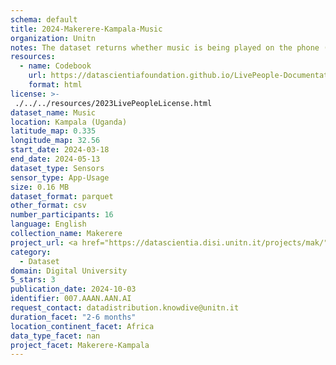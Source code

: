 ```yaml
---
schema: default
title: 2024-Makerere-Kampala-Music
organization: Unitn
notes: The dataset returns whether music is being played on the phone (yes or no) using the default music player from the operating system.  It is part of the Makerere data collection, which contains data about the everyday life activities of students coming from Makerere University located in Uganda. The data were collected via questionnaires, data coming from 30 smartphone sensors associated to thousand self-reported annotations over a period of 8 weeks.
resources:
  - name: Codebook
    url: https://datascientiafoundation.github.io/LivePeople-Documentation/codebooks/2024-MAK-Kampala-music.html
    format: html
license: >-
 ./../../resources/2023LivePeopleLicense.html
dataset_name: Music
location: Kampala (Uganda)
latitude_map: 0.335
longitude_map: 32.56
start_date: 2024-03-18
end_date: 2024-05-13
dataset_type: Sensors
sensor_type: App-Usage
size: 0.16 MB
dataset_format: parquet
other_format: csv
number_participants: 16
language: English
collection_name: Makerere
project_url: <a href="https://datascientia.disi.unitn.it/projects/mak/">https://datascientia.disi.unitn.it/projects/mak/</a>
category: 
  - Dataset
domain: Digital University
5_stars: 3
publication_date: 2024-10-03
identifier: 007.AAAN.AAN.AI
request_contact: datadistribution.knowdive@unitn.it
duration_facet: "2-6 months"
location_continent_facet: Africa
data_type_facet: nan
project_facet: Makerere-Kampala
---
```

